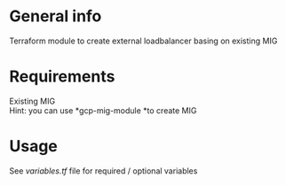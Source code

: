 # General info

Terraform module to create external loadbalancer basing on existing MIG

# Requirements

Existing MIG  
Hint: you can use *gcp-mig-module *to create MIG

# Usage

See *variables.tf* file for required / optional variables